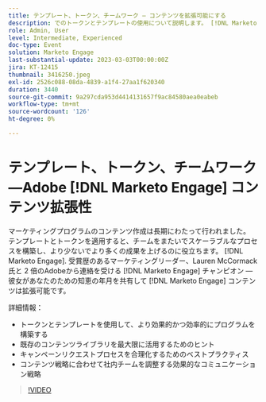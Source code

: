 ```yaml
---
title: テンプレート、トークン、チームワーク — コンテンツを拡張可能にする
description: でのトークンとテンプレートの使用について説明します。 [!DNL Marketo Engage]. 既存のコンテンツライブラリを最大限に活用するためのヒントを理解します。
role: Admin, User
level: Intermediate, Experienced
doc-type: Event
solution: Marketo Engage
last-substantial-update: 2023-03-03T00:00:00Z
jira: KT-12415
thumbnail: 3416250.jpeg
exl-id: 2526c088-08da-4839-a1f4-27aa1f620340
duration: 3440
source-git-commit: 9a297cda953d4414131657f9ac84580aea0eabeb
workflow-type: tm+mt
source-wordcount: '126'
ht-degree: 0%

---
```


# テンプレート、トークン、チームワーク —Adobe [!DNL Marketo Engage] コンテンツ拡張性

マーケティングプログラムのコンテンツ作成は長期にわたって行われました。 テンプレートとトークンを適用すると、チームをまたいでスケーラブルなプロセスを構築し、より少ないでより多くの成果を上げるのに役立ちます。 [!DNL Marketo Engage]. 受賞歴のあるマーケティングリーダー、Lauren McCormack 氏と 2 倍のAdobeから連絡を受ける [!DNL Marketo Engage] チャンピオン — 彼女があなたのための知恵の年月を共有して [!DNL Marketo Engage] コンテンツは拡張可能です。

詳細情報：

* トークンとテンプレートを使用して、より効果的かつ効率的にプログラムを構築する
* 既存のコンテンツライブラリを最大限に活用するためのヒント
* キャンペーンリクエストプロセスを合理化するためのベストプラクティス
* コンテンツ戦略に合わせて社内チームを調整する効果的なコミュニケーション戦略

>[!VIDEO](https://video.tv.adobe.com/v/3416250/?quality=12&learn=on)
